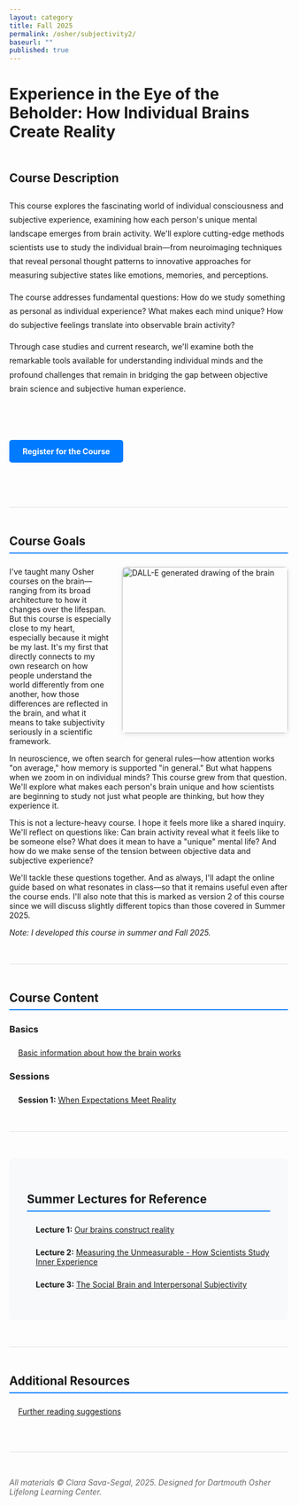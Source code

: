 ```yaml
---
layout: category
title: Fall 2025
permalink: /osher/subjectivity2/
baseurl: ""
published: true
---
```


<style>
  a img:hover {
    filter: brightness(0.4);
  }

  .arrow {
    position: relative;
    display: inline-block;
    margin-right: 10px;
    color: rgb(173, 30, 166);
    font-weight: bold;
  }

  .arrow::before {
    content: '→';
    font-size: 24px;
    color: rgb(173, 30, 166);
    position: absolute;
    right: -35px;
    top: -5px;
  }

  .arrow:hover {
    color: rgb(100, 20, 100);
  }

  .floating-nav {
    position: relative;
    top: 0;
    left: 0;
    width: 100%;
    background-color: #f8f9fa;
    border-bottom: 1px solid #ccc;
    padding: 10px 20px;
    box-shadow: 0 2px 4px rgba(0, 0, 0, 0.1);
    z-index: 1000;
    display: flex;
    justify-content: space-around;
    align-items: center;
    margin-bottom: 2rem;
  }

  .floating-nav a {
    text-decoration: none;
    color: #007bff;
    font-size: 1rem;
    padding: 0 10px;
  }

  .floating-nav a:hover {
    color: #0056b3;
    text-decoration: underline;
  }

  .course-header {
    margin-bottom: 3rem;
  }

  .course-description {
    line-height: 1.8;
    margin-bottom: 2rem;
  }

  .registration-link {
    display: inline-block;
    margin: 2rem 0;
    padding: 12px 24px;
    background-color: #007bff;
    color: white !important;
    text-decoration: none;
    border-radius: 5px;
    font-weight: bold;
    transition: background-color 0.3s;
  }

  .registration-link:hover {
    background-color: #0056b3;
  }

  .section {
    margin: 3rem 0;
  }

  .section-title {
    margin-bottom: 1.5rem;
    padding-bottom: 0.5rem;
    border-bottom: 2px solid #007bff;
  }

  .course-goals-container {
    margin: 2rem 0;
  }

  .image-float {
    float: right;
    margin: 0 0 20px 20px;
  }

  .image-float img {
    border-radius: 8px;
    box-shadow: 0 2px 8px rgba(0, 0, 0, 0.1);
  }

  .lecture-list {
    margin: 2rem 0;
  }

  .lecture-item {
    margin: 1.5rem 0;
    padding-left: 1rem;
  }

  .divider {
    margin: 3rem 0;
    border: 0;
    height: 1px;
    background: #e0e0e0;
  }

  .reference-section {
    background-color: #f8f9fa;
    padding: 2rem;
    border-radius: 8px;
    margin: 2rem 0;
  }

  .footer-note {
    margin-top: 4rem;
    padding-top: 2rem;
    border-top: 1px solid #e0e0e0;
    font-style: italic;
    color: #666;
  }
</style>

<div class="course-header">
  <h1>Experience in the Eye of the Beholder: How Individual Brains Create Reality</h1>
</div>

<div class="section course-description">
  <h2>Course Description</h2>
  <p>This course explores the fascinating world of individual consciousness and subjective experience, examining how each person's unique mental landscape emerges from brain activity. We'll explore cutting-edge methods scientists use to study the individual brain—from neuroimaging techniques that reveal personal thought patterns to innovative approaches for measuring subjective states like emotions, memories, and perceptions.</p>

  <p>The course addresses fundamental questions: How do we study something as personal as individual experience? What makes each mind unique? How do subjective feelings translate into observable brain activity?</p>

  <p>Through case studies and current research, we'll examine both the remarkable tools available for understanding individual minds and the profound challenges that remain in bridging the gap between objective brain science and subjective human experience.</p>
</div>

<div class="section">
  <a href="https://reg130.imperisoft.com/Dartmouth/ProgramDetail/313232323539/Registration.aspx" class="registration-link">Register for the Course</a>
</div>

<hr class="divider">

<div class="section course-goals-container">
  <h2 class="section-title">Course Goals</h2>
  
  <div class="image-float">
    <img src="{{ '/assets/images/DALLE_2024-image_line_brain.jpg' | relative_url }}" alt="DALL-E generated drawing of the brain" width="300">
  </div>

  <p>I've taught many Osher courses on the brain—ranging from its broad architecture to how it changes over the lifespan. But this course is especially close to my heart, especially because it might be my last. It's my first that directly connects to my own research on how people understand the world differently from one another, how those differences are reflected in the brain, and what it means to take subjectivity seriously in a scientific framework.</p>

  <p>In neuroscience, we often search for general rules—how attention works "on average," how memory is supported "in general." But what happens when we zoom in on individual minds? This course grew from that question. We'll explore what makes each person's brain unique and how scientists are beginning to study not just what people are thinking, but how they experience it.</p>

  <p>This is not a lecture-heavy course. I hope it feels more like a shared inquiry. We'll reflect on questions like: Can brain activity reveal what it feels like to be someone else? What does it mean to have a "unique" mental life? And how do we make sense of the tension between objective data and subjective experience?</p>

  <p>We'll tackle these questions together. And as always, I'll adapt the online guide based on what resonates in class—so that it remains useful even after the course ends. I'll also note that this is marked as version 2 of this course since we will discuss slightly different topics than those covered in Summer 2025.</p>

  <p><em>Note: I developed this course in summer and Fall 2025.</em></p>
</div>

<hr class="divider">

<div class="section lecture-list">
  <h2 class="section-title">Course Content</h2>

  <h3>Basics</h3>
  <div class="lecture-item">
    <a href="/osher/DiverseMinds/brainbasics/">Basic information about how the brain works</a>
  </div>

  <h3>Sessions</h3>
  <div class="lecture-item">
    <strong>Session 1:</strong> <a href="/osher/subjectivity2/lecture1">When Expectations Meet Reality</a>
  </div>
</div>

<hr class="divider">

<div class="reference-section">
  <h2 class="section-title">Summer Lectures for Reference</h2>
  
  <div class="lecture-item">
    <strong>Lecture 1:</strong> <a href="/osher/subjectivity/lecture1">Our brains construct reality</a>
  </div>

  <div class="lecture-item">
    <strong>Lecture 2:</strong> <a href="/osher/subjectivity/lecture2">Measuring the Unmeasurable - How Scientists Study Inner Experience</a>
  </div>

  <div class="lecture-item">
    <strong>Lecture 3:</strong> <a href="/osher/subjectivity/lecture3">The Social Brain and Interpersonal Subjectivity</a>
  </div>
</div>

<hr class="divider">

<div class="section">
  <h2 class="section-title">Additional Resources</h2>
  
  <div class="lecture-item">
    <a href="/osher/DiverseMinds/books/">Further reading suggestions</a>
  </div>
</div>

<div class="footer-note">
  <p>All materials © Clara Sava-Segal, 2025. Designed for Dartmouth Osher Lifelong Learning Center.</p>
</div>
